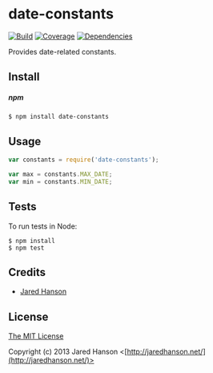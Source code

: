 # date-constants

[![Build](https://travis-ci.org/jaredhanson/js-date-constants.png)](http://travis-ci.org/jaredhanson/js-date-constants)
[![Coverage](https://coveralls.io/repos/jaredhanson/js-date-constants/badge.png)](https://coveralls.io/r/jaredhanson/js-date-constants)
[![Dependencies](https://david-dm.org/jaredhanson/js-date-constants.png)](http://david-dm.org/jaredhanson/js-date-constants)


Provides date-related constants.

## Install

##### npm

    $ npm install date-constants

## Usage

```javascript
var constants = require('date-constants');

var max = constants.MAX_DATE;
var min = constants.MIN_DATE;
```

## Tests

To run tests in Node:

    $ npm install
    $ npm test

## Credits

  - [Jared Hanson](http://github.com/jaredhanson)

## License

[The MIT License](http://opensource.org/licenses/MIT)

Copyright (c) 2013 Jared Hanson <[http://jaredhanson.net/](http://jaredhanson.net/)>
